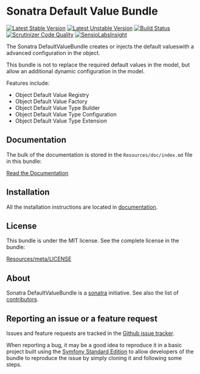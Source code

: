 Sonatra Default Value Bundle
============================

[![Latest Stable Version](https://poser.pugx.org/sonatra/default-value-bundle/v/stable.svg)](https://packagist.org/packages/sonatra/default-value-bundle)
[![Latest Unstable Version](https://poser.pugx.org/sonatra/default-value-bundle/v/unstable.svg)](https://packagist.org/packages/sonatra/default-value-bundle)
[![Build Status](https://travis-ci.org/sonatra/SonatraDefaultValueBundle.svg)](https://travis-ci.org/sonatra/SonatraDefaultValueBundle)
[![Scrutinizer Code Quality](https://scrutinizer-ci.com/g/sonatra/SonatraDefaultValueBundle/badges/quality-score.png)](https://scrutinizer-ci.com/g/sonatra/SonatraDefaultValueBundle)
[![SensioLabsInsight](https://insight.sensiolabs.com/projects/b5cced51-b0ef-4216-9733-21e1c93f4231/mini.png)](https://insight.sensiolabs.com/projects/b5cced51-b0ef-4216-9733-21e1c93f4231)

The Sonatra DefaultValueBundle creates or injects the default values ​​with a advanced configuration in the object.

This bundle is not to replace the required default values ​​in the model, but allow an additional dynamic configuration
in the model.

Features include:

- Object Default Value Registry
- Object Default Value Factory
- Object Default Value Type Builder
- Object Default Value Type Configuration
- Object Default Value Type Extension

Documentation
-------------

The bulk of the documentation is stored in the `Resources/doc/index.md`
file in this bundle:

[Read the Documentation](Resources/doc/index.md)

Installation
------------

All the installation instructions are located in [documentation](Resources/doc/index.md).

License
-------

This bundle is under the MIT license. See the complete license in the bundle:

[Resources/meta/LICENSE](Resources/meta/LICENSE)

About
-----

Sonatra DefaultValueBundle is a [sonatra](https://github.com/sonatra) initiative.
See also the list of [contributors](https://github.com/sonatra/SonatraDefaultValueBundle/contributors).

Reporting an issue or a feature request
---------------------------------------

Issues and feature requests are tracked in the [Github issue tracker](https://github.com/sonatra/SonatraDefaultValueBundle/issues).

When reporting a bug, it may be a good idea to reproduce it in a basic project
built using the [Symfony Standard Edition](https://github.com/symfony/symfony-standard)
to allow developers of the bundle to reproduce the issue by simply cloning it
and following some steps.
